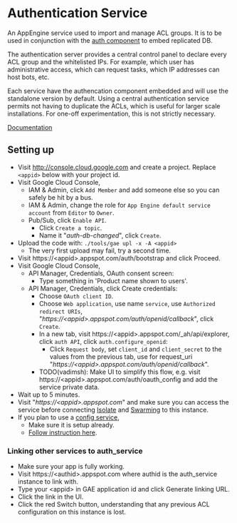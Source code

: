 # Authentication Service

An AppEngine service used to import and manage ACL groups. It is to be used in
conjunction with the [auth component](../components/components/auth) to embed
replicated DB.

The authentication server provides a central control panel to declare every ACL
group and the whitelisted IPs. For example, which user has administrative
access, which can request tasks, which IP addresses can host bots, etc.

Each service have the authencation component embedded and will use the
standalone version by default. Using a central authentication service permits
not having to duplicate the ACLs, which is useful for larger scale
installations. For one-off experimentation, this is not strictly necessary.

[Documentation](doc/)


## Setting up

*   Visit http://console.cloud.google.com and create a project. Replace
    `<appid>` below with your project id.
*   Visit Google Cloud Console,
    *   IAM & Admin, click `Add Member` and add someone else so you can safely
        be hit by a bus.
    *   IAM & Admin, change the role for `App Engine default service account`
        from `Editor` to `Owner`.
    *   Pub/Sub, click `Enable API`.
        *   Click `Create a topic`.
        *   Name it "_auth-db-changed_", click `Create`.
*   Upload the code with: `./tools/gae upl -x -A <appid>`
    *   The very first upload may fail, try a second time.
*   Visit https://\<appid\>.appspot.com/auth/bootstrap and click Proceed.
*   Visit Google Cloud Console,
    *   API Manager, Credentials, OAuth consent screen:
        *   Type something in 'Product name shown to users'.
    *   API Manager, Credentials, click Create credentials:
        *   Choose `OAuth client ID`.
        *   Choose `Web application`, use name `service`, use `Authorized
            redirect URIs`,
            "_https://\<appid\>.appspot.com/auth/openid/callback_", click
            `Create`.
        *   In a new tab, visit https://\<appid\>.appspot.com/_ah/api/explorer,
            click `auth API`, click `auth.configure_openid`:
            *   Click `Request body`, set `client_id` and `client_secret` to the
                values from the previous tab, use for request_uri
                "_https://\<appid\>.appspot.com/auth/openid/callback_".
        *   TODO(vadimsh): Make UI to simplify this flow, e.g. visit
            https://\<appid\>.appspot.com/auth/oauth_config and add the service
            private data.
*   Wait up to 5 minutes.
*   Visit "_https://\<appid\>.appspot.com_" and make sure you can access the
    service before connecting [Isolate](../isolate) and [Swarming](../swarming)
    to this instance.
*   If you plan to use a [config service](../config_service),
    *   Make sure it is setup already.
    *   [Follow instruction
        here](../config_service/doc#linking-to-the-config-service).


### Linking other services to auth_service

*   Make sure your app is fully working.
*   Visit https://\<authid\>.appspot.com where authid is the auth_service
    instance to link with.
*   Type your \<appid\> in GAE application id and click Generate linking URL.
*   Click the link in the UI.
*   Click the red Switch button, understanding that any previous ACL
    configuration on this instance is lost.
